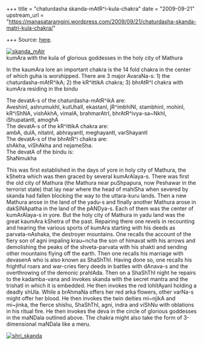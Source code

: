 +++
title = "chaturdasha skanda-mAtR^i-kula-chakra"
date = "2009-09-21"
upstream_url = "https://manasataramgini.wordpress.com/2009/09/21/chaturdasha-skanda-matri-kula-chakra/"

+++
Source: [here](https://manasataramgini.wordpress.com/2009/09/21/chaturdasha-skanda-matri-kula-chakra/).

[![skanda_mAtr](https://i2.wp.com/farm3.static.flickr.com/2462/3943058473_577db3e628.jpg)](http://www.flickr.com/photos/24766652@N05/3943058473/ "skanda_mAtr by somasushma, on Flickr")  
kumAra with the kula of glorious goddesses in the holy city of Mathura

In the kaumAra lore an important chakra is the 14 fold chakra in the center of which guha is worshipped. There are 3 major AvaraNa-s: 1) the chaturdasha-mAtR^ikA; 2) the kR^ittikA chakra; 3) bhrAtR^I chakra with kumAra residing in the bindu

The devatA-s of the chaturdasha-mAtR^ikA are:  
AveshinI, ashrumukhI, kutUhalI, ekastanI, jR^imbhiNI, stambhinI, mohinI, kR^iShNA, vishAkhA, vimalA, brahmarAtrI, bhrAtR^ivya-sa\~NkhI, iShupatantI, amoghA  
The devatA-s of the kR^ittikA chakra are:  
ambA, dulA, nitatnI, abhrayantI, meghayantI, varShayantI  
The devatA-s of the bhrAtR^i chakra are:  
shAkha, viShAkha and nejameSha.  
The devatA of the bindu is:  
ShaNmukha

This was first established in the days of yore in holy city of Mathura, the kShetra which was then graced by several kumArAlaya-s. There was first the old city of Mathura (the Mathura near puShpapura, now Peshawar in the terrorist state) that lay near where the head of mahiSha when severed by skanda had fallen blocking the way to the uttara-kuru lands. Then a new Mathura arose in the land of the yadu-s and finally another Mathura arose in dakSiNApatha in the land of the pANDya-s. Each of them was the center of kumArAlaya-s in yore. But the holy city of Mathura in yadu land was the great kaumAra kShetra of the past. Repairing there one revels in recounting and hearing the various sports of kumAra starting with his deeds as parvata-nAshaka, the destroyer mountains. One recalls the account of the fiery son of agni impaling krau\~ncha the son of himavat with his arrows and demolishing the peaks of the shveta-parvata with his shakti and sending other mountains flying off the earth. Then one recalls his marriage with devasenA who is also known as ShaShThI. Having done so, one recalls his frightful roars and war-cries fiery deeds in battles with dAnava-s and the overthrowing of the demonic prahlAda. Then on a ShaShThI night he repairs to the kadamba-vana and invokes skanda with the secret mantra and the trishatI in which it is embedded. He then invokes the red lohitAyanI holding a deadly shUla. While a brAhmaNa offers her red arka flowers, other varNa-s might offer her blood. He then invokes the twin deities mi\~njikA and mi\~jinka, the fierce shishu, ShaShThI, agni, indra and viShNu with oblations in his ritual fire. He then invokes the deva in the circle of glorious goddesses in the maNDala outlined above. The chakra might also take the form of 3-dimensional maNDala like a meru.

[![shri_skanda](https://i1.wp.com/farm4.static.flickr.com/3510/3940521970_607415ef99.jpg)](http://www.flickr.com/photos/24766652@N05/3940521970/ "shri_skanda by somasushma, on Flickr")

